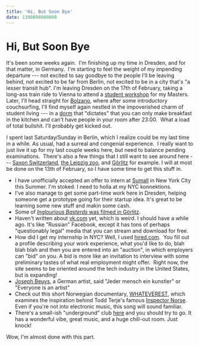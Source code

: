 ```yaml
---
title: 'Hi, But Soon Bye'
date: 1390896000000
---
```



Hi, But Soon Bye
================

It's been some weeks again.  I'm finishing up my time in Dresden, and
for that matter, in Germany.  I'm starting to feel the weight of my
impending departure --- not excited to say goodbye to the people I'll be
leaving behind, not excited to be far from Berlin, not excited to be in
a city that's "a lesser transit hub". I'm leaving Dresden on the 17th of
February, taking a long-ass train ride to Vienna to attend a [student
workshop](http://logic.at/emclworkshop14/) for my Masters. Later, I'll
head straight for
[Bolzano](https://www.google.de/maps/preview/place/Bolzano,+Italy/@46.4892366,11.3471577,14z/data=!3m1!4b1!4m2!3m1!1s0x47829c2b419e7049:0x652b694f348b432a),
where after some introductory couchsurfing, I'll find myself again
nestled in the impoverished charm of student living --- in a
[dorm](http://www.rainerum.it/home/) that "dictates" that you can only
make breakfast in the kitchen and can't have people in your room after
23:00.  What a load of total bullshit. I'll probably get kicked out. 

I spent last Saturday/Sunday in Berlin, which I realize could be my last
time in a while. As usual, had a surreal and congenial experience.  I
really want to just live it up for my last couple weeks here, but need
to balance pending examinations.  There's also a few things that I still
want to see around here --- [Saxon
Switzerland](https://www.google.de/maps/preview/place/Saxon+Switzerland/@50.9333327,14.2,15z/data=!3m1!4b1!4m2!3m1!1s0x4709a6852463563b:0xe7787b6d81b3e8f0), [the
Leipzig
zoo](https://www.google.de/maps/preview/place//@51.3509575,12.3680836,16z/data=!3m1!4b1!4m2!3m1!1s0x0:0x84f9c448d8df3ff4),
and [Görlitz](https://www.google.de/maps/preview/place/gorlitz+germany/@51.13999,14.9649354,11z/data=!3m1!4b1!4m2!3m1!1s0x4708dc31a78fee7f:0x5e9effc1a38b3b57) for
example. I will at most be done on the 13th of February, so I have some
time to get this stuff in.

-   I have unofficially accepted an offer to intern at
    [Sumall](https://sumall.com/) in New York City this Summer. I'm
    stoked. I need to holla at my NYC konnektions.
-   I've also manage to get some part-time work here in Dresden, helping
    someone get a prototype going for their startup idea. It's great to
    be learning some new stuff and makin some cash.
-   Some of [*Inglourious Basterds* was filmed in
    Görlitz](http://en.wikipedia.org/wiki/G%C3%B6rlitz#G.C3.B6rlitz_in_popular_culture).
-   Haven't written about [vk.com](http://vk.com/) yet, which is weird.
    I should have a while ago. It's like "Russian" Facebook, except it
    has tons of perhaps "questionably legal" media that you can stream
    and download for free.
-   How did I get my internship in NYC? Well, I used
    [hired.com](https://hired.com/).  You fill out a profile describing
    your work experience, what you'd like to do, blah blah blah and then
    you are entered into an "auction", in which employers can "bid" on
    you. A bid is more like an invitation to interview with some
    preliminary tastes of what real employment might offer.  Right now,
    the site seems to be oriented around the tech industry in the United
    States, but is expanding!
-   [Joseph Beuys](http://en.wikipedia.org/wiki/Joseph_Beuys), a German
    artist, said \"Jeder mensch ein kunstler\" or "Everyone is an
    artist"
-   Check out this short Norwegian documentary,
    [WHATEVEREST](http://vimeo.com/58444378), which examines the
    inspiration behind Todd Terje's famous [Inspector
    Norse](http://www.youtube.com/watch?v=ebjXsc0UjdQ). Even if you're
    not into electronic music, this song will sound familiar.
-   There's a small-ish "underground" club
    [here](https://www.google.com/maps/preview/place//@52.5007022,13.4728237,673m/data=!3m1!1e3!4m2!3m1!1s0x47a84efa91629327:0x39cba96b39c972ee?hl=en)
    and you should try to go. It has a wonderful vibe, great music, and
    a huge chill-out room. Just knock!

Wow, I'm almost done with this part.

